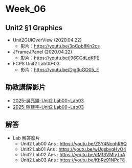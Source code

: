 # Week_06

## Unit2 §1 Graphics
   * Unit2GUIOverView (2020.04.22) 
      * 影片：https://youtu.be/3pCpb8Kn2cs
   * JFrameJPanel (2020.04.22)   
      * 影片：https://youtu.be/j96CGdLqKPE
   * FCPS Unit2 Lab00-03
      * 影片：https://youtu.be/Djg3uGO05_E

## 助教講解影片
* [2025-吳亮穎-Unit2 Lab00~Lab03](https://youtu.be/2C1a2ZkWt18)
* [2025-陳建宇-Unit2 Lab00~Lab03](https://www.youtube.com/playlist?list=PLfddU4ruCk0CdViWqnGK5tRLF9JGQjn5l)

## 解答
  * Lab 解答影片
      * Unit2 Lab00 Ans : https://youtu.be/ZSY4NcphR6Q
      * Unit2 Lab01 Ans : https://youtu.be/wUgsbvgHvO4
      * Unit2 Lab02 Ans : https://youtu.be/dMf3VMIyTnA
      * Unit2 Lab03 Ans : https://youtu.be/KbRz91NPcF8
